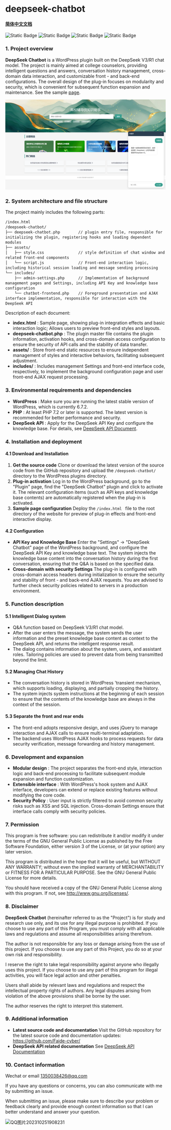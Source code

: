 # deepseek-chatbot

#### [简体中文文档](https://github.com/Faide-cyber/deepseek-chatbot/blob/main/README.md)

![Static Badge](https://img.shields.io/badge/%40Github-Faide-%2300FFFF) ![Static Badge](https://img.shields.io/badge/PlatForm-Windows-%238c37dc) ![Static Badge](https://img.shields.io/badge/Version-1.0.0-%23e87435) ![Static Badge](https://img.shields.io/badge/License-GNU3.0-%2314bbc1)
### 1. Project overview

**DeepSeek Chatbot** is a WordPress plugin built on the DeepSeek V3/R1 chat model. The project is mainly aimed at college counselors, providing intelligent questions and answers, conversation history management, cross-domain data interaction, and customizable front - and back-end configurations. The overall design of the plug-in focuses on modularity and security, which is convenient for subsequent function expansion and maintenance. See the sample [page](https://faide.top/model/index.html).

<img src="https://github.com/Faide-cyber/deepseek-chatbot/blob/main/assets/demo.png" width="600px">

### 2. System architecture and file structure

The project mainly includes the following parts:

```
/index.html
/deepseek-chatbot/
├── deepseek-chatbot.php        // plugin entry file, responsible for initializing the plugin, registering hooks and loading dependent modules
├── assets/
│   ├── style.css               // style definition of chat window and related front-end components
│   └── script.js               // Front-end interaction logic, including historical session loading and message sending processing
└── includes/
    ├── admin-settings.php      // Implementation of background management pages and Settings, including API Key and knowledge base configuration
    └── chatbot-frontend.php    // Foreground presentation and AJAX interface implementation, responsible for interaction with the DeepSeek API
```

Description of each document:

- **index.html** : Sample page, showing plug-in integration effects and basic interaction logic; Allows users to preview front-end styles and layouts.
- **deepseek-chatbot.php** : The plugin master file contains the plugin information, activation hooks, and cross-domain access configuration to ensure the security of API calls and the stability of data transfer.
- **assets/** : Store front-end static resources to ensure independent management of styles and interactive behaviors, facilitating subsequent adjustment.
- **includes/** : Includes management Settings and front-end interface code, respectively, to implement the background configuration page and user front-end AJAX request processing.

### 3. Environmental requirements and dependencies

- **WordPress** : Make sure you are running the latest stable version of WordPress, which is currently 6.7.2.
- **PHP** : At least PHP 7.2 or later is supported. The latest version is recommended for better performance and security.
- **DeepSeek API** : Apply for the DeepSeek API Key and configure the knowledge base. For details, see  [DeepSeek API Document](https://api-docs.deepseek.com/zh-cn/api/deepseek-api/).

### 4. Installation and deployment

#### 4.1 Download and Installation

1. **Get the source code**
    Clone or download the latest version of the source code from the GitHub repository and upload the  `/deepseek-chatbot/` directory to the WordPress plugins directory.
2. **Plug-in activation**
    Log in to the WordPress background, go to the "Plugin" page, find the "DeepSeek Chatbot" plugin and click to activate it. The relevant configuration items (such as API keys and knowledge base contents) are automatically registered when the plug-in is activated.
3. **Sample page configuration**
    Deploy the  `/index.html ` file to the root directory of the website for preview of plug-in effects and front-end interactive display.

#### 4.2 Configuration

- **API Key and Knowledge Base**
   Enter the "Settings" -> "DeepSeek Chatbot" page of the WordPress background, and configure the DeepSeek API Key and knowledge base text. The system injects the knowledge base content into the conversation history during the first conversation, ensuring that the Q&A is based on the specified data.
- **Cross-domain with security Settings**
   The plug-in is configured with cross-domain access headers during initialization to ensure the security and stability of front - and back-end AJAX requests. You are advised to further check security policies related to servers in a production environment.

### 5. Function description

#### 5.1 Intelligent Dialog system

- Q&A function based on DeepSeek V3/R1 chat model.
- After the user enters the message, the system sends the user information and the preset knowledge base content as context to the DeepSeek API, and returns the intelligent response result.
- The dialog contains information about the system, users, and assistant roles. Tailoring policies are used to prevent data from being transmitted beyond the limit.

#### 5.2 Managing Chat History

- The conversation history is stored in WordPress 'transient mechanism, which supports loading, displaying, and partially cropping the history.
- The system injects system instructions at the beginning of each session to ensure that the contents of the knowledge base are always in the context of the session.

#### 5.3 Separate the front and rear ends

- The front-end adopts responsive design, and uses jQuery to manage interaction and AJAX calls to ensure multi-terminal adaptation.
- The backend uses WordPress AJAX hooks to process requests for data security verification, message forwarding and history management.

### 6. Development and expansion

- **Modular design** : The project separates the front-end style, interaction logic and back-end processing to facilitate subsequent module expansion and function customization.
- **Extensible interface** : With WordPress's hook system and AJAX interface, developers can extend or replace existing features without modifying the core code.
- **Security Policy** : User input is strictly filtered to avoid common security risks such as XSS and SQL injection. Cross-domain Settings ensure that interface calls comply with security policies.

### 7. Permission

This program is free software: you can redistribute it and/or modify
it under the terms of the GNU General Public License as published by
the Free Software Foundation, either version 3 of the License, or
(at your option) any later version.

This program is distributed in the hope that it will be useful,
but WITHOUT ANY WARRANTY; without even the implied warranty of
MERCHANTABILITY or FITNESS FOR A PARTICULAR PURPOSE.  See the
GNU General Public License for more details.

You should have received a copy of the GNU General Public License
along with this program.  If not, see <http://www.gnu.org/licenses/>.


### 8. Disclaimer

**DeepSeek Chatbot** (hereinafter referred to as the "Project") is for study and research use only, and its use for any illegal purpose is prohibited. If you choose to use any part of this Program, you must comply with all applicable laws and regulations and assume all responsibilities arising therefrom.

The author is not responsible for any loss or damage arising from the use of this project. If you choose to use any part of this Project, you do so at your own risk and responsibility.

I reserve the right to take legal responsibility against anyone who illegally uses this project. If you choose to use any part of this program for illegal activities, you will face legal action and other penalties.

Users shall abide by relevant laws and regulations and respect the intellectual property rights of authors. Any legal disputes arising from violation of the above provisions shall be borne by the user.

The author reserves the right to interpret this statement.

### 9. Additional information

- **Latest source code and documentation**
   Visit the GitHub repository for the latest source code and documentation updates: https://github.com/Faide-cyber/
- **DeepSeek API related documentation**
   See [DeepSeek API Documentation](https://api-docs.deepseek.com/zh-cn/api/deepseek-api/)

### 10. Contact information

Wechat or email 1350038426@qq.com

If you have any questions or concerns, you can also communicate with me by submitting an issue.

When submitting an issue, please make sure to describe your problem or feedback clearly and provide enough context information so that I can better understand and answer your question.

![QQ图片202310251908231](https://github.com/Faide-cyber/MouseCopy/assets/148406475/8b7ac122-d438-4d64-b6d0-330b514e4389)
